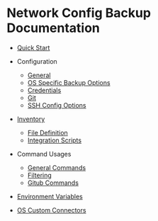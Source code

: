# Network Config Backup Documentation

* [Quick Start](QuickStart.md)

* Configuration
  * [General](configuration-file.md)
  * [OS Specific Backup Options](config-ospec.md)
  * [Credentials](config-credentials.md)
  * [Git](config-vcs-git.md)
  * [SSH Config Options](config-ssh-options.md)
  
* [Inventory](inventory.md)
  * [File Definition](inventory.md#inventory-file)
  * [Integration Scripts](configuration-file.md#inventory-scripts)

* Command Usages  
  * [General Commands](commands.md)
  * [Filtering](usage-filtering.md)
  * [Gitub Commands](usage-vcs.md)

* [Environment Variables](environment_variables.md)

* [OS Custom Connectors](custom-connectors.md)  

